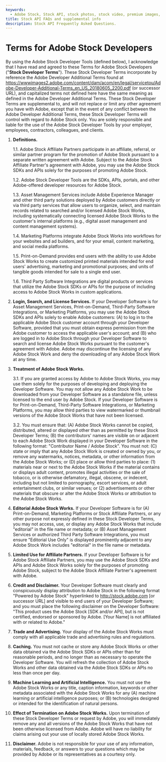 ```yaml
---
keywords:
  - Adobe Stock, Stock API, stock photos, stock video, premium images, illustrations, Creative Cloud
title: Stock API FAQs and supplemental info
description: Stock API Frequently Asked Questions.
---
```


# Terms for Adobe Stock Developers

By using the Adobe Stock Developer Tools (defined below), I acknowledge that I have read and agreed to these Terms for Adobe Stock Developers ("**Stock Developer Terms**"). These Stock Developer Terms incorporate by reference the Adobe Developer Additional Terms found at https://wwwimages2.adobe.com/content/dam/acom/en/legal/servicetou/Adobe-Developer-Additional-Terms_en_US_20180605_2200.pdf (or successor URL), and capitalized terms not defined here have the same meaning as defined in the Adobe Developer Additional Terms. These Stock Developer Terms are supplemental to, and will not replace or limit any other agreement you have with Adobe, except that in the event of any conflict between the Adobe Developer Additional Terms, these Stock Developer Terms will control with regard to Adobe Stock only. You are solely responsible and liable for the use of the Adobe Stock Developer Tools by your employer, employees, contractors, colleagues, and clients.

1. __Definitions.__

    1.1. Adobe Stock Affiliate Partners participate in an affiliate, referral, or similar partner program for the promotion of Adobe Stock pursuant to a separate written agreement with Adobe. Subject to the Adobe Stock Affiliate Partner's agreement with Adobe, you may use the Adobe Stock SDKs and APIs solely for the purposes of promoting Adobe Stock.

    1.2. Adobe Stock Developer Tools are the SDKs, APIs, portals, and other Adobe-offered developer resources for Adobe Stock.

    1.3. Asset Management Services include Adobe Experience Manager and other third party solutions deployed by Adobe customers directly or via third party services that allow users to organize, select, and maintain records related to searched and/or licensed Adobe Stock Works, including systematically connecting licensed Adobe Stock Works to the customer's internal platforms (e.g., digital asset management and content management systems).

    1.4. Marketing Platforms integrate Adobe Stock Works into workflows for your websites and ad builders, and for your email, content marketing, and social media platforms.

    1.5. Print-on-Demand provides end users with the ability to use Adobe Stock Works to create customized printed materials intended for end users' advertising, marketing and promotional purposes; and units of tangible goods intended for sale to a single end user.

    1.6. Third Party Software Integrations are digital products or services that utilize the Adobe Stock SDKs or APIs for the purpose of including access to Adobe Stock Works in custom applications.

2. __Login, Search, and License Services.__ If your Developer Software is for Asset Management Services, Print-on-Demand, Third-Party Software Integrations, or Marketing Platforms, you may use the Adobe Stock SDKs and APIs solely to enable Adobe customers: (A) to log in to the applicable Adobe Stock customer account through your Developer Software, provided that you must obtain express permission from the Adobe customer to access the applicable user's account; and (B) who are logged in to Adobe Stock through your Developer Software to search and license Adobe Stock Works pursuant to the customer's agreement with Adobe. Adobe may discontinue the licensing of any Adobe Stock Work and deny the downloading of any Adobe Stock Work at any time.

3. __Treatment of Adobe Stock Works.__

    3.1. If you are granted access by Adobe to Adobe Stock Works, you may use them solely for the purposes of developing and deploying the Developer Software. You may not allow any Adobe Stock Work to be downloaded from your Developer Software as a standalone file, unless licensed to the end user by Adobe Stock. If your Developer Software is for Print-on-Demand, Third-Party Software Integrations, or Marketing Platforms, you may allow third parties to view watermarked or thumbnail versions of the Adobe Stock Works that have not been licensed. 

    3.2. You must ensure that: (A) Adobe Stock Works cannot be copied, distributed, altered or displayed other than as permitted by these Stock Developer Terms; (B) the contributors' names are visible on or adjacent to each Adobe Stock Work displayed in your Developer Software in the following format: "Contributor Name / Adobe Stock". You must not: (C) state or imply that any Adobe Stock Work is created or owned by you, or remove any watermarks, notices, metadata, or other information from the Adobe Stock Works; or (D) place or allow third parties to place: (1) materials near or next to the Adobe Stock Works if the material contains or displays adult content, promotes illegal activities or the sale of tobacco, or is otherwise defamatory, illegal, obscene, or indecent, including but not limited to pornography, escort services, or adult entertainment clubs, or similar venues; or (2) advertisements or other materials that obscure or alter the Adobe Stock Works or attribution to the Adobe Stock Works.

4. __Editorial Adobe Stock Works.__ If your Developer Software is for (A) Print-on-Demand, Marketing Platforms or Stock Affiliate Partners, or any other purpose not expressly defined in these Stock Developer Terms, you may not access, use, or display any Adobe Stock Works that include "editorial" in the file name or metadata; or (B) Asset Management Services or authorized Third Party Software Integrations, you must ensure "Editorial Use Only" is displayed prominently adjacent to any Adobe Stock Work includes "editorial" in the file name or metadata.

5. __Limited Use for Affiliate Partners.__ If your Developer Software is for Adobe Stock Affiliate Partners, you may use the Adobe Stock SDKs and APIs and Adobe Stock Works solely for the purposes of promoting Adobe Stock, subject to the Adobe Stock Affiliate Partner's agreement with Adobe.

6. __Credit and Disclaimer.__ Your Developer Software must clearly and conspicuously display attribution to Adobe Stock in the following format "Powered by Adobe Stock" hyperlinked to <http://stock.adobe.com> [or successor URL] and visible to end users of your Developer Software; and you must place the following disclaimer on the Developer Software: "This product uses the Adobe Stock [SDK and/or API], but is not certified, endorsed or sponsored by Adobe. [Your Name] is not affiliated with or related to Adobe."

7. __Trade and Advertising.__ Your display of the Adobe Stock Works must comply with all applicable trade and advertising rules and regulations.

8. __Caching.__ You must not cache or store any Adobe Stock Works or other data obtained via the Adobe Stock SDKs or APIs other than for reasonable periods, and no longer than as necessary to operate the Developer Software. You will refresh the collection of Adobe Stock Works and other data obtained via the Adobe Stock SDKs or APIs no less than once per day. 

9. __Machine Learning and Artificial Intelligence.__ You must not use the Adobe Stock Works or any title, caption information, keywords or other metadata associated with the Adobe Stock Works for any (A) machine learning or artificial intelligence purposes; or (B) technologies designed or intended for the identification of natural persons.

10. __Effect of Termination on Adobe Stock Works.__ Upon termination of these Stock Developer Terms or request by Adobe, you will immediately remove any and all versions of the Adobe Stock Works that have not been otherwise licensed from Adobe. Adobe will have no liability for claims arising out your use of locally stored Adobe Stock Works.

11. __Disclaimer.__ Adobe is not responsible for your use of any information, materials, feedback, or answers to your questions which may be provided by Adobe or its representatives as a courtesy only.
